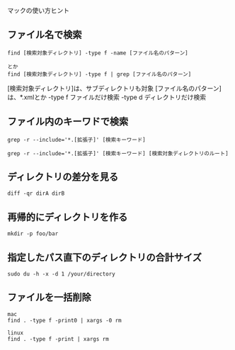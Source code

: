 マックの使い方ヒント


## ファイル名で検索

```
find [検索対象ディレクトリ] -type f -name [ファイル名のパターン]

とか
find [検索対象ディレクトリ] -type f | grep [ファイル名のパターン]
```

[検索対象ディレクトリ]は、サブディレクトリも対象
 [ファイル名のパターン]は、*.xmlとか
-type f ファイルだけ検索
-type d ディレクトリだけ検索


## ファイル内のキーワドで検索
```
grep -r --include='*.[拡張子]' [検索キーワード]

grep -r --include='*.[拡張子]' [検索キーワード] [検索対象ディレクトリのルート]
```

## ディレクトリの差分を見る
```
diff -qr dirA dirB
```

## 再帰的にディレクトリを作る

```
mkdir -p foo/bar
```


## 指定したパス直下のディレクトリの合計サイズ

```
sudo du -h -x -d 1 /your/directory
```


## ファイルを一括削除

```
mac
find . -type f -print0 | xargs -0 rm

linux
find . -type f -print | xargs rm
```

